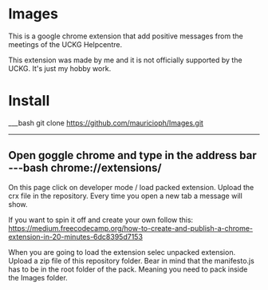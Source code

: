 # Images
This is a google chrome extension that add positive messages from the meetings of the UCKG Helpcentre.

This extension was made by me and it is not officially supported by the UCKG. It's just my hobby work.

# Install 
___bash
git clone https://github.com/mauricioph/Images.git
___
Open goggle chrome and type in the address bar
---bash
chrome://extensions/
---
On this page click on developer mode / load packed extension. Upload the crx file in the repository.
Every time you open a new tab a message will show.

If you want to spin it off and create your own follow this:
https://medium.freecodecamp.org/how-to-create-and-publish-a-chrome-extension-in-20-minutes-6dc8395d7153

When you are going to load the extension selec unpacked extension. Upload a zip file of this repository folder. Bear in mind that the manifesto.js has to be in the root folder of the pack. Meaning you need to pack inside the Images folder.
